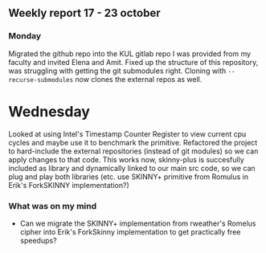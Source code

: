 ## Weekly report 17 - 23 october

### Monday

Migrated the github repo into the KUL gitlab repo I was provided from my faculty and invited Elena and Amit. Fixed up
the structure of this repository, was struggling with getting the git submodules right. Cloning
with `--recurse-submodules` now clones the external repos as well.

# Wednesday

Looked at using Intel's Timestamp Counter Register to view current cpu cycles and maybe use it to benchmark the
primitive. Refactored the project to hard-include the external repositories (instead of git modules) so we can apply
changes to that code. This works now, skinny-plus is succesfully included as library and dynamically linked to our main
src code, so we can plug and play both libraries (etc. use SKINNY+ primitive from Romulus in Erik's ForkSKINNY
implementation?)

### What was on my mind

- Can we migrate the SKINNY+ implementation from rweather's Romelus cipher into Erik's ForkSkinny implementation to get
  practically free speedups?